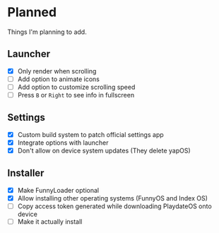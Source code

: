 # Planned

Things I'm planning to add.

## Launcher

- [x] Only render when scrolling
- [ ] Add option to animate icons
- [ ] Add option to customize scrolling speed
- [ ] Press `B` or `Right` to see info in fullscreen

## Settings

- [x] Custom build system to patch official settings app
- [x] Integrate options with launcher
- [x] Don't allow on device system updates (They delete yapOS)

## Installer

- [x] Make FunnyLoader optional
- [x] Allow installing other operating systems (FunnyOS and Index OS)
- [ ] Copy access token generated while downloading PlaydateOS onto device
- [ ] Make it actually install

